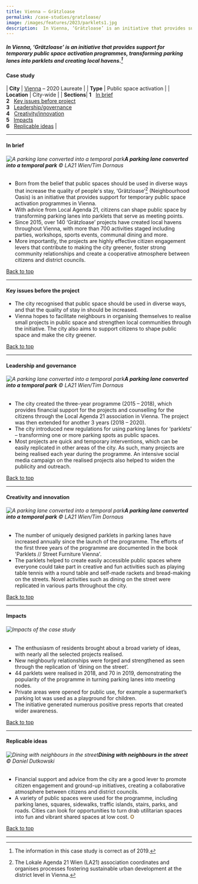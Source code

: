 ```yaml
---
title: Vienna – Grätzloase
permalink: /case-studies/gratzloase/
image: /images/features/2023/parklets1.jpg
description:  In Vienna, ‘Grätzloase’ is an initiative that provides support for temporary public space activation programmes, transforming parking lanes into parklets and creating local havens. 
---
```


##### In Vienna, ‘Grätzloase’ is an initiative that provides support for temporary public space activation programmes, transforming parking lanes into parklets and creating local havens.[^1] 


#### **Case study**

| **City** | [Vienna](/vienna/) – 2020 Laureate |
| **Type** | Public space activation |
| **Location** | City-wide |
| **Sections**| **1** &nbsp; [In brief](#in-brief) <br> **2** &nbsp; [Key issues before project](#key-issues-before-the-project) <br> **3** &nbsp; [Leadership/governance](#leadership-and-governance) <br> **4** &nbsp; [Creativity/innovation](#creativity-and-innovation) <br> **5** &nbsp; [Impacts](#impacts) <br> **6** &nbsp; [Replicable ideas](#replicable-ideas) |

---

#### **In brief**

###### ![A parking lane converted into a temporal park](/images/features/2023/parklets1.jpg/)**A parking lane converted into a temporal park** © LA21 Wien/Tim Dornaus

- Born from the belief that public spaces should be used in diverse ways that increase the quality of people's stay, ‘Grätzloase’[^2] (Neighbourhood Oasis) is an initiative that provides support for temporary public space activation programmes in Vienna.
- With advice from Local Agenda 21, citizens can shape public space by transforming parking lanes into parklets that serve as meeting points.
- Since 2015, over 140 ‘Grätzloase’ projects have created local havens throughout Vienna, with more than 700 activities staged including parties, workshops, sports events, communal dining and more.
- More importantly, the projects are highly effective citizen engagement levers that contribute to making the city greener, foster strong community relationships and create a cooperative atmosphere between citizens and district councils.

[Back to top](#case-study)
 
---

#### **Key issues before the project**

- The city recognised that public space should be used in diverse ways, and that the quality of stay in should be increased. 
- Vienna hopes to facilitate neighbours in organising themselves to realise small projects in public space and strengthen local communities through the initiative.
The city also aims to support citizens to shape public space and make the city greener. 

[Back to top](#case-study)

---

#### **Leadership and governance**

###### ![A parking lane converted into a temporal park](/images/features/2023/parklets3.jpg/)**A parking lane converted into a temporal park** © LA21 Wien/Tim Dornaus

- The city created the three-year programme (2015 – 2018), which provides financial support for the projects and counselling for the citizens through the Local Agenda 21 association in Vienna. The project was then extended for another 3 years (2018 – 2020).
- The city introduced new regulations for using parking lanes for ‘parklets’ – transforming one or more parking spots as public spaces.
- Most projects are quick and temporary interventions, which can be easily replicated in other areas of the city. As such, many projects are being realised each year during the programme.
An intensive social media campaign on the realised projects also helped to widen the publicity and outreach. 

[Back to top](#case-study)

---

#### **Creativity and innovation**

###### ![A parking lane converted into a temporal park](/images/features/2023/parklets2.jpg/)**A parking lane converted into a temporal park** © LA21 Wien/Tim Dornaus

- The number of uniquely designed parklets in parking lanes have increased annually since the launch of the programme. The efforts of the first three years of the programme are documented in the book 'Parklets // Street Furniture Vienna'.
- The parklets helped to create easily accessible public spaces where everyone could take part in creative and fun activities such as playing table tennis with a round table and self-made rackets and bread-making on the streets. 
Novel activities such as dining on the street were replicated in various parts throughout the city. 

[Back to top](#case-study)

---

#### **Impacts**

###### ![Impacts of the case study](/images/features/2023/impacts-vienna-parklets.png/)

- The enthusiasm of residents brought about a broad variety of ideas, with nearly all the selected projects realised. 
- New neighbourly relationships were forged and strengthened as seen through the replication of ‘dining on the street’. 
- 44 parklets were realised in 2018, and 70 in 2019, demonstrating the popularity of the programme in turning parking lanes into meeting nodes. 
- Private areas were opened for public use, for example a supermarket’s parking lot was used as a playground for children.
- The initiative generated numerous positive press reports that created wider awareness.

[Back to top](#case-study)

---

#### **Replicable ideas**

###### ![Dining with neighbours in the street](/images/features/2022/gratzloase2.jpg/)**Dining with neighbours in the street** © Daniel Dutkowski

- Financial support and advice from the city are a good lever to promote citizen engagement and ground-up initiatives, creating a collaborative atmosphere between citizens and district councils. 
- A variety of public spaces were used for the programme, including parking lanes, squares, sidewalks, traffic islands, stairs, parks, and roads. Cities can look for opportunities to turn drab utilitarian spaces into fun and vibrant shared spaces at low cost. **<font color="#967942">O</font>**

[Back to top](#case-study)

---

[^1]: The information in this case study is correct as of 2019.
[^2]: The Lokale Agenda 21 Wien (LA21) association coordinates and organises processes fostering sustainable urban development at the district level in Vienna.

